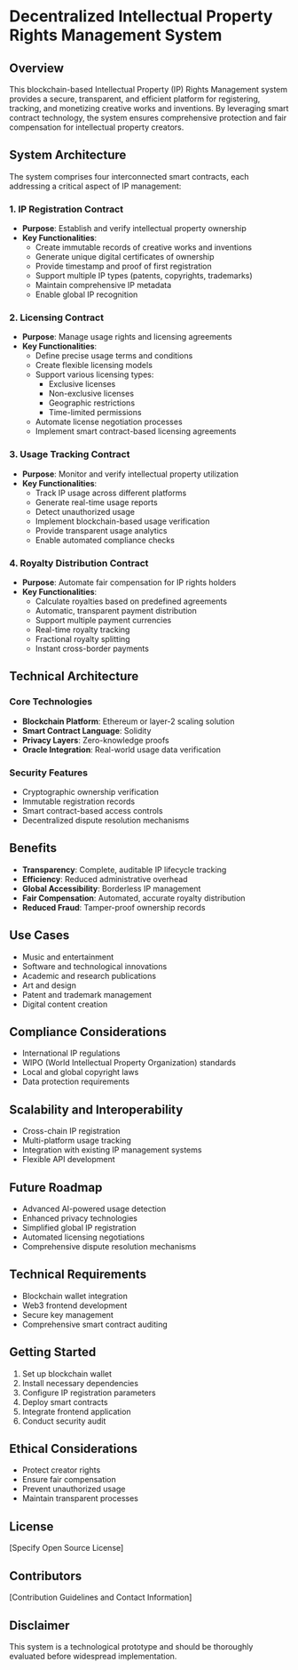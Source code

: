 # Decentralized Intellectual Property Rights Management System

## Overview

This blockchain-based Intellectual Property (IP) Rights Management system provides a secure, transparent, and efficient platform for registering, tracking, and monetizing creative works and inventions. By leveraging smart contract technology, the system ensures comprehensive protection and fair compensation for intellectual property creators.

## System Architecture

The system comprises four interconnected smart contracts, each addressing a critical aspect of IP management:

### 1. IP Registration Contract
- **Purpose**: Establish and verify intellectual property ownership
- **Key Functionalities**:
    - Create immutable records of creative works and inventions
    - Generate unique digital certificates of ownership
    - Provide timestamp and proof of first registration
    - Support multiple IP types (patents, copyrights, trademarks)
    - Maintain comprehensive IP metadata
    - Enable global IP recognition

### 2. Licensing Contract
- **Purpose**: Manage usage rights and licensing agreements
- **Key Functionalities**:
    - Define precise usage terms and conditions
    - Create flexible licensing models
    - Support various licensing types:
        - Exclusive licenses
        - Non-exclusive licenses
        - Geographic restrictions
        - Time-limited permissions
    - Automate license negotiation processes
    - Implement smart contract-based licensing agreements

### 3. Usage Tracking Contract
- **Purpose**: Monitor and verify intellectual property utilization
- **Key Functionalities**:
    - Track IP usage across different platforms
    - Generate real-time usage reports
    - Detect unauthorized usage
    - Implement blockchain-based usage verification
    - Provide transparent usage analytics
    - Enable automated compliance checks

### 4. Royalty Distribution Contract
- **Purpose**: Automate fair compensation for IP rights holders
- **Key Functionalities**:
    - Calculate royalties based on predefined agreements
    - Automatic, transparent payment distribution
    - Support multiple payment currencies
    - Real-time royalty tracking
    - Fractional royalty splitting
    - Instant cross-border payments

## Technical Architecture

### Core Technologies
- **Blockchain Platform**: Ethereum or layer-2 scaling solution
- **Smart Contract Language**: Solidity
- **Privacy Layers**: Zero-knowledge proofs
- **Oracle Integration**: Real-world usage data verification

### Security Features
- Cryptographic ownership verification
- Immutable registration records
- Smart contract-based access controls
- Decentralized dispute resolution mechanisms

## Benefits

- **Transparency**: Complete, auditable IP lifecycle tracking
- **Efficiency**: Reduced administrative overhead
- **Global Accessibility**: Borderless IP management
- **Fair Compensation**: Automated, accurate royalty distribution
- **Reduced Fraud**: Tamper-proof ownership records

## Use Cases

- Music and entertainment
- Software and technological innovations
- Academic and research publications
- Art and design
- Patent and trademark management
- Digital content creation

## Compliance Considerations

- International IP regulations
- WIPO (World Intellectual Property Organization) standards
- Local and global copyright laws
- Data protection requirements

## Scalability and Interoperability

- Cross-chain IP registration
- Multi-platform usage tracking
- Integration with existing IP management systems
- Flexible API development

## Future Roadmap

- Advanced AI-powered usage detection
- Enhanced privacy technologies
- Simplified global IP registration
- Automated licensing negotiations
- Comprehensive dispute resolution mechanisms

## Technical Requirements

- Blockchain wallet integration
- Web3 frontend development
- Secure key management
- Comprehensive smart contract auditing

## Getting Started

1. Set up blockchain wallet
2. Install necessary dependencies
3. Configure IP registration parameters
4. Deploy smart contracts
5. Integrate frontend application
6. Conduct security audit

## Ethical Considerations

- Protect creator rights
- Ensure fair compensation
- Prevent unauthorized usage
- Maintain transparent processes

## License

[Specify Open Source License]

## Contributors

[Contribution Guidelines and Contact Information]

## Disclaimer

This system is a technological prototype and should be thoroughly evaluated before widespread implementation.

